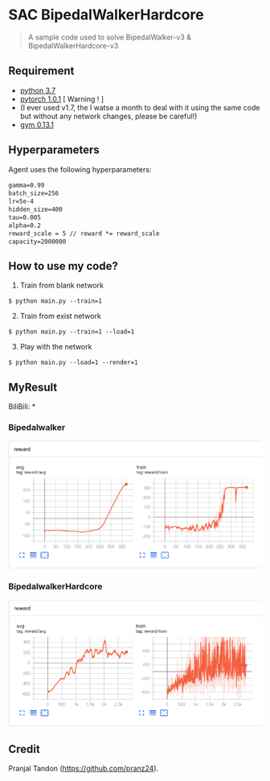 # SAC BipedalWalkerHardcore

> A sample code used to solve BipedalWalker-v3 & BipedalWalkerHardcore-v3

## Requirement

* [python 3.7](https://www.python.org) 
* [pytorch 1.0.1](https://pytorch.org/) [ Warning ! ]
* (I ever used v1.7, the I watse a month to deal with it using the same code but without any network changes, please be careful!)
* [gym 0.13.1](https://github.com/openai/gym)


## Hyperparameters

Agent uses the following hyperparameters:

```
gamma=0.99
batch_size=256
lr=5e-4
hidden_size=400
tau=0.005
alpha=0.2
reward_scale = 5 // reward *= reward_scale
capacity=2000000
```

## How to use my code?

1. Train from blank network

```dotnetcli
$ python main.py --train=1
```

2. Train from exist network

```dotnetcli
$ python main.py --train=1 --load=1
```

3. Play with the network

```dotnetcli
$ python main.py --load=1 --render=1
```

## MyResult

BiliBili: *

### Bipedalwalker

![](imgs/normal.png)

### BipedalwalkerHardcore

![](imgs/hardcore.png)

## Credit

Pranjal Tandon (https://github.com/pranz24).
